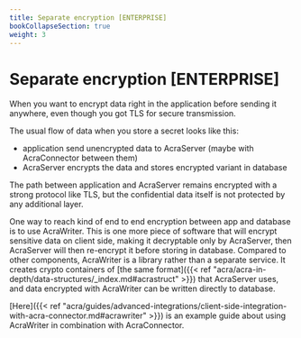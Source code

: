 ```yaml
---
title: Separate encryption [ENTERPRISE]
bookCollapseSection: true
weight: 3
---
```


# Separate encryption [ENTERPRISE]

When you want to encrypt data right in the application before sending it anywhere, even though you got TLS for secure transmission.

The usual flow of data when you store a secret looks like this:
* application send unencrypted data to AcraServer (maybe with AcraConnector between them)
* AcraServer encrypts the data and stores encrypted variant in database

The path between application and AcraServer remains encrypted with a strong protocol like TLS,
but the confidential data itself is not protected by any additional layer.

One way to reach kind of end to end encryption between app and database is to use AcraWriter.
This is one more piece of software that will encrypt sensitive data on client side, making it
decryptable only by AcraServer, then AcraServer will then re-encrypt it before storing in database.
Compared to other components, AcraWriter is a library rather than a separate service.
It creates crypto containers of [the same format]({{< ref "acra/acra-in-depth/data-structures/_index.md#acrastruct" >}})
that AcraServer uses, and data encrypted with AcraWriter can be written directly to database.

[Here]({{< ref "acra/guides/advanced-integrations/client-side-integration-with-acra-connector.md#acrawriter" >}})
is an example guide about using AcraWriter in combination with AcraConnector.
